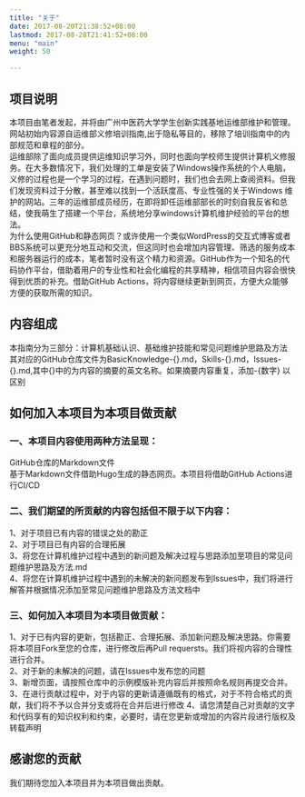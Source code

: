 ```yaml
---
title: "关于"
date: 2017-08-20T21:38:52+08:00
lastmod: 2017-08-28T21:41:52+08:00
menu: "main"
weight: 50

---
```


## 项目说明   
本项目由笔者发起，并将由广州中医药大学学生创新实践基地运维部维护和管理。网站初始内容源自运维部义修培训指南,出于隐私等目的，移除了培训指南中的内部规范和章程的部分。   
运维部除了面向成员提供运维知识学习外，同时也面向学校师生提供计算机义修服务。在大多数情况下，我们处理的工单是安装了Windows操作系统的个人电脑，
义修的过程也是一个学习的过程，在遇到问题时，我们也会去网上查阅资料。但我们发现资料过于分散，甚至难以找到一个活跃度高、专业性强的关于Windows
维护的网站。三年的运维部成员经历，在即将卸任运维部部长的时刻自我反省和总结，使我萌生了搭建一个平台，系统地分享windows计算机维护经验的平台的想法。        
为什么使用GitHub和静态网页？或许使用一个类似WordPress的交互式博客或者BBS系统可以更充分地互动和交流，但这同时也会增加内容管理、筛选的服务成本和服务器运行的成本，笔者暂时没有这个精力和资源。GitHub作为一个知名的代码协作平台，借助着用户的专业性和社会化编程的共享精神，相信项目内容会很快得到优质的补充。借助GitHub Actions，将内容继续更新到网页，方便大众能够方便的获取所需的知识。

## 内容组成
本指南分为三部分：计算机基础认识、基础维护技能和常见问题维护思路及方法   
其对应的GitHub仓库文件为BasicKnowledge-{}.md，Skills-{}.md，Issues-{}.md,其中{}中的为内容的摘要的英文名称。如果摘要内容重复，添加-{数字} 以区别      
## 如何加入本项目为本项目做贡献
### 一、本项目内容使用两种方法呈现：   
GitHub仓库的Markdown文件    
基于Markdown文件借助Hugo生成的静态网页。本项目将借助GitHub Actions进行CI/CD   

### 二、我们期望的所贡献的内容包括但不限于以下内容：   
1、对于项目已有内容的错误之处的勘正     
2、对于项目已有内容的合理拓展  
3、将您在计算机维护过程中遇到的新问题及解决过程与思路添加至项目的常见问题维护思路及方法.md  
4、将您在计算机维护过程中遇到的未解决的新问题发布到Issues中，我们将进行解答并根据情况添加至常见问题维护思路及方法文档中  

### 三、如何加入本项目为本项目做贡献：  
1、对于已有内容的更新，包括勘正、合理拓展、添加新问题及解决思路。你需要将本项目Fork至您的仓库，进行修改后再Pull requersts。我们将视内容的合理性进行合并。      
2、对于新的未解决的问题，请在Issues中发布您的问题    
3、新增页面，请按照仓库中的示例模版补充内容后并按照命名规则再提交合并。    
3、在进行贡献过程中，对于内容的更新请遵循既有的格式，对于不符合格式的贡献，我们将不予以合并分支或将在合并后进行修改
4、请您清楚自己对贡献的文字和代码享有的知识权利和约束，必要时，请在您更新或增加的内容片段进行版权及转载声明  

## 感谢您的贡献
我们期待您加入本项目并为本项目做出贡献。
